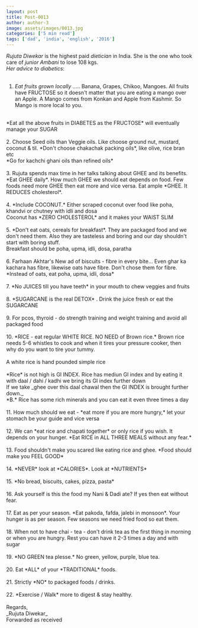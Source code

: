 ```yaml
---
layout: post
title: Post-0013
author: author-3
image: assets/images/0013.jpg
categories: ['5 min read']
tags: ['dad', 'india', 'english', '2016']
---
```

*Rujuta Diwekar* is the highest paid *dietician* in India. She is the one who took care of *junior Ambani* to lose 108 kgs.  <br>
 *Her advice to diabetics*:  <br>
   <br>
 1. *Eat fruits grown locally* ..... Banana, Grapes, Chikoo, Mangoes. All fruits have FRUCTOSE so it doesn't matter that you are eating a mango over an Apple. A Mango comes from Konkan and Apple from Kashmir. So Mango is more local to you.  <br>
   <br>
 *Eat all the above fruits in DIABETES as the FRUCTOSE* will eventually manage your SUGAR  <br>
   <br>
 2. Choose Seed oils than Veggie oils. Like choose ground nut, mustard, coconut & til. *Don't choose chakachak packing oils*, like olive,  rice bran etc  <br>
 *Go for kachchi ghani oils than refined oils*  <br>
   <br>
 3. Rujuta spends max time in her talks talking about GHEE and its benefits.  <br>
 *Eat GHEE daily*. How much GHEE we should eat depends on food. Few foods need more GHEE then eat more and vice versa. Eat ample *GHEE. It REDUCES cholesterol*.  <br>
   <br>
 4. *Include COCONUT.* Either scraped coconut over food like poha, khandvi or chutney with idli and dosa  <br>
 Coconut has *ZERO CHOLESTEROL* and it makes your WAIST SLIM  <br>
   <br>
 5. *Don't eat oats, cereals for breakfast*. They are packaged food and we don't need them.  Also they are tasteless and boring and our day shouldn't start with boring stuff.  <br>
 Breakfast should be poha, upma, idli, dosa, paratha  <br>
   <br>
 6. Farhaan Akhtar's New ad of biscuits - fibre in every bite... Even ghar ka kachara has fibre, likewise oats have fibre. Don't chose them for fibre. *Instead of oats, eat poha, upma, idli, dosa*  <br>
   <br>
 7. *No JUICES till you have teeth* in your mouth to chew veggies and fruits  <br>
   <br>
 8. *SUGARCANE is the real DETOX* . Drink the juice fresh or eat the SUGARCANE  <br>
   <br>
 9. For pcos, thyroid - do strength training and weight training and avoid all packaged food  <br>
   <br>
 10. *RICE - eat regular WHITE RICE. NO NEED of Brown rice.* Brown rice needs 5-6 whistles to cook and when it tires your pressure cooker, then why do you want to tire your tummy.  <br>
   <br>
 A white rice is hand pounded simple rice  <br>
   <br>
 *Rice* is not high is GI INDEX.  Rice has mediun GI index and by eating it with daal / dahi / kadhi we bring its GI index further down  <br>
 If we take _ghee over this daal chawal then the GI INDEX is brought further down._  <br>
 *B.* Rice has some rich minerals and you can eat it even three times a day  <br>
   <br>
 11. How much should we eat - *eat more if you are more hungry,* let your stomach be your guide and vice versa  <br>
   <br>
 12. We can *eat rice and chapati together* or only rice if you wish. It depends on your hunger. *Eat RICE in ALL THREE MEALS without any fear.*  <br>
   <br>
 13. Food shouldn't make you scared like eating rice and ghee. *Food should make you FEEL GOOD*  <br>
   <br>
 14. *NEVER* look at *CALORIES*. Look at *NUTRIENTS*  <br>
   <br>
 15. *No bread, biscuits, cakes, pizza, pasta*  <br>
   <br>
 16. Ask yourself is this the food my Nani & Dadi ate?  If yes then eat without fear.  <br>
   <br>
 17. Eat as per your season. *Eat pakoda, fafda, jalebi in monsoon*. Your hunger is as per season. Few seasons we need fried food so eat them.  <br>
   <br>
 18. When not to have chai - tea - don't drink tea as the first thing in morning or when you are hungry. Rest you can have it 2-3 times a day and with sugar  <br>
   <br>
 19. *NO GREEN tea plesse.* No green, yellow, purple, blue tea.  <br>
   <br>
 20. Eat *ALL* of your *TRADITIONAL* foods.  <br>
   <br>
 21. Strictly *NO* to packaged foods / drinks.  <br>
   <br>
 22. *Exercise / Walk* more to digest & stay healthy.  <br>
   <br>
 Regards,  <br>
 _Rujuta Diwekar_  <br>
 Forwarded as received